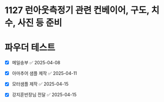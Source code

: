 
# 1127 런아웃측정기 관련 컨베이어, 구도, 치수, 사진 등 준비


# 파우더 테스트
- [x] 메일송부 ✅ 2025-04-08
- [x] 아마추어 샘플 제작 ✅ 2025-04-11
- [x] 모터샘플 제작 ✅ 2025-04-15
- [x] 강지훈반장님 전달 ✅ 2025-04-15




